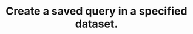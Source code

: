 ---
title: Create a saved query in a specified dataset.
excerpt: Create a saved query in a specified dataset.
api:
  file: data-world.json
  operationId: createDatasetSavedQuery
hidden: false
---